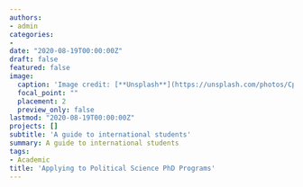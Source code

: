 ```yaml
---
authors:
- admin
categories:
- 
date: "2020-08-19T00:00:00Z"
draft: false
featured: false
image:
  caption: 'Image credit: [**Unsplash**](https://unsplash.com/photos/CpkOjOcXdUY)'
  focal_point: ""
  placement: 2
  preview_only: false
lastmod: "2020-08-19T00:00:00Z"
projects: []
subtitle: 'A guide to international students'
summary: A guide to international students
tags:
- Academic
title: 'Applying to Political Science PhD Programs'
---
```


<!--  Academic comes with **automatic day (light) and night (dark) mode** built-in. Alternatively, visitors can  choose their preferred mode - click the sun/moon icon in the top right of the [Demo](https://academic-demo.netlify.com/) to see it in action! Day/night mode can also be disabled by the site admin in `params.toml`.

## Which documents do I need? 

Academic comes with **automatic day (light) and night (dark) mode** built-in. Alternatively, visitors can  choose their preferred mode - click the sun/moon icon in the top right of the [Demo](https://academic-demo.netlify.com/) to see it in action! Day/night mode can also be disabled by the site admin in `params.toml`.

## Other advices

While I try to provide some advice, people way more experienced have done that before:

[Drezner’s article about political science PhD programs](https://foreignpolicy.com/2012/03/18/so-you-want-to-get-into-a-political-science-ph-d-program-episode-i/) 


Several source for Economics that can be useful for Political Scientists: 
- [Christian’s memo about the application process (recent, but overwhelming)](https://drive.google.com/file/d/1QozD6_4_bvMd2o-q-yh9Doc5aQ6i3nPV/view)
- [Gentzkow and Shapiro’s RA manual](https://github.com/gslab-econ/ra-manual/wiki/PhD-Application)
- [Blattman’s FAQ on PhD Applications](https://chrisblattman.com/about/contact/gradschool/)
- [Mankiw’s advice on choosing a graduate program (very Econ)](https://gregmankiw.blogspot.com/2010/03/choosing-graduate-program.html)

This is a work in progress, please let me know if you have questions/comments/suggestions. And good luck! 

